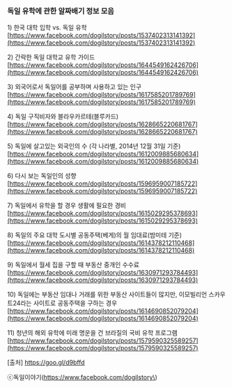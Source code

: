 ### 독일 유학에 관한 알짜배기 정보 모음



1\) 한국 대학 입학 vs. 독일 유학  
[https://www.facebook.com/dogilstory/posts/1537402313141392](https://www.facebook.com/dogilstory/posts/1537402313141392)



2\) 간락한 독일 대학교 유학 가이드  
[https://www.facebook.com/dogilstory/posts/1644549162426706](https://www.facebook.com/dogilstory/posts/1644549162426706)



3\) 외국어로서 독일어를 공부하며 사용하고 있는 인구  
[https://www.facebook.com/dogilstory/posts/1617585201789769](https://www.facebook.com/dogilstory/posts/1617585201789769)



4\) 독일 구직비자와 블라우카르테\(블루카드\)  
[https://www.facebook.com/dogilstory/posts/1628665220681767](https://www.facebook.com/dogilstory/posts/1628665220681767)



5\) 독일에 살고있는 외국인의 수 \(각 나라별, 2014년 12월 31일 기준\)  
[https://www.facebook.com/dogilstory/posts/1612009885680634](https://www.facebook.com/dogilstory/posts/1612009885680634)







6\) 다시 보는 독일인의 성향  
[https://www.facebook.com/dogilstory/posts/1596959007185722](https://www.facebook.com/dogilstory/posts/1596959007185722)







7\) 독일에서 유학을 할 경우 생활에 필요한 경비  
[https://www.facebook.com/dogilstory/posts/1615029295378693](https://www.facebook.com/dogilstory/posts/1615029295378693)







8\) 독일의 주요 대학 도시별 공동주택\(베게\)의 월 임대료\(밤미테 기준\)  
[https://www.facebook.com/dogilstory/posts/1614378212110468](https://www.facebook.com/dogilstory/posts/1614378212110468)







9\) 독일에서 월세 집을 구할 때 부동산 중개인 수수료  
[https://www.facebook.com/dogilstory/posts/1630971293784493](https://www.facebook.com/dogilstory/posts/1630971293784493)







10\) 독일에는 부동산 임대나 거래를 위한 부동산 사이트들이 많지만, 이모빌리언 스카우트24라는 사이트로 공동주택을 구하는 경우  
[https://www.facebook.com/dogilstory/posts/1614690852079204](https://www.facebook.com/dogilstory/posts/1614690852079204)







11\) 청년의 해외 유학에 미래 명운을 건 브라질의 국비 유학 프로그램  
[https://www.facebook.com/dogilstory/posts/1579590325589257](https://www.facebook.com/dogilstory/posts/1579590325589257)





\[출처\] https://goo.gl/d9bffd















  






















ⓒ독일이야기\(https://www.facebook.com/dogilstory\)

